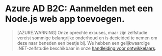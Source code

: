 <properties
    pageTitle="Aanmelden voor toevoegen aan een Node.js web app Azure B2C | Microsoft Azure"
    description="Het bouwen van een Node.js web app dat gebruikers met behulp van een huurder B2C ondertekent."
    services="active-directory-b2c"
    documentationCenter=""
    authors="brandwe"
    manager="msmbaldwin"
    editor=""/>

<tags
    ms.service="active-directory-b2c"
    ms.workload="identity"
  ms.tgt_pltfrm="na"
    ms.devlang="javascript"
    ms.topic="hero-article"
    ms.date="07/22/2016"
    ms.author="brandwe"/>


# <a name="azure-ad-b2c-add-sign-in-to-a-nodejs-web-app"></a>Azure AD B2C: Aanmelden met een Node.js web app toevoegen.

> [AZURE.WARNING] Onze oprechte excuses, maar zijn zelfstudie vereist sommige belangrijke onderhoud en is decicided te nemen om deze naar beneden een beetje bij.  We hebben een gelijkwaardige .NET-zelfstudie beschikbaar in onze [handleiding voor ontwikkelaars](active-directory-b2c-overview.md).